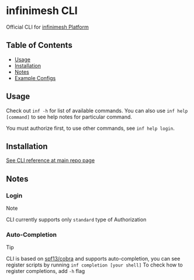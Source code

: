 # infinimesh CLI

Official CLI for [infinimesh Platform](https://github.com/infinimesh/infinimesh)

## Table of Contents

* [Usage](#usage)
* [Installation](#installation)
* [Notes](#notes)
* [Example Configs](#example-configs)

## Usage

Check out `inf -h` for list of available commands.
You can also use `inf help [command]` to see help notes for particular command.

You must authorize first, to use other commands, see `inf help login`.

## Installation

[See CLI reference at main repo page](https://github.com/infinimesh/infinimesh#infinimesh-cli)

## Notes

### Login

> [!NOTE]
> CLI currently supports only `standard` type of Authorization

### Auto-Completion

> [!TIP]
> CLI is based on [spf13/cobra](https://github.com/spf13/cobra) and supports auto-completion,
> you can see register scripts by running `inf completion [your shell]`
> To check how to register completions, add `-h` flag
